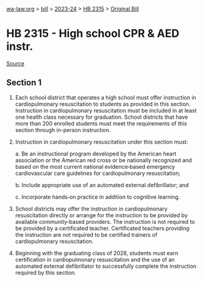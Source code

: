 [wa-law.org](/) > [bill](/bill/) > [2023-24](/bill/2023-24/) > [HB 2315](/bill/2023-24/hb/2315/) > [Original Bill](/bill/2023-24/hb/2315/1/)

# HB 2315 - High school CPR & AED instr.

[Source](http://lawfilesext.leg.wa.gov/biennium/2023-24/Pdf/Bills/House%20Bills/2315.pdf)

## Section 1
1. Each school district that operates a high school must offer instruction in cardiopulmonary resuscitation to students as provided in this section. Instruction in cardiopulmonary resuscitation must be included in at least one health class necessary for graduation. School districts that have more than 200 enrolled students must meet the requirements of this section through in-person instruction.

2. Instruction in cardiopulmonary resuscitation under this section must:

    a. Be an instructional program developed by the American heart association or the American red cross or be nationally recognized and based on the most current national evidence‑based emergency cardiovascular care guidelines for cardiopulmonary resuscitation;

    b. Include appropriate use of an automated external defibrillator; and

    c. Incorporate hands‑on practice in addition to cognitive learning.

3. School districts may offer the instruction in cardiopulmonary resuscitation directly or arrange for the instruction to be provided by available community‑based providers. The instruction is not required to be provided by a certificated teacher. Certificated teachers providing the instruction are not required to be certified trainers of cardiopulmonary resuscitation.

4. Beginning with the graduating class of 2028, students must earn certification in cardiopulmonary resuscitation and the use of an automated external defibrillator to successfully complete the instruction required by this section.
